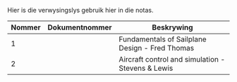 Hier is die verwysingslys gebruik hier in die notas.

| Nommer | Dokumentnommer | Beskrywing                                        |
| ------ | -------------- | ------------------------------------------------- |
| 1      |                | Fundamentals of Sailplane Design - Fred Thomas    |
| 2      |                | Aircraft control and simulation - Stevens & Lewis |
